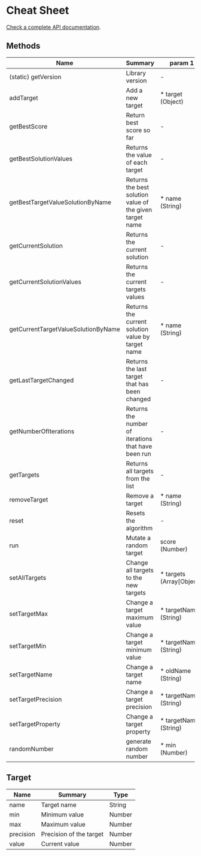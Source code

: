 # Cheat Sheet

[Check a complete API documentation](https://201flaviosilva-labs.github.io/HillClimbing.js/HillClimbing.html).

## Methods
| Name                                | Summary                                                  | param 1                   | param 2              | param 3                 | return        |
| ----------------------------------- | -------------------------------------------------------- | ------------------------- | -------------------- | ----------------------- | ------------- |
| (static) getVersion                 | Library version                                          | -                         | -                    | -                       | String        |
| addTarget                           | Add a new target                                         | * target (Object)         | -                    | -                       | -             |
| getBestScore                        | Return best score so far                                 | -                         | -                    | -                       | Number        |
| getBestSolutionValues               | Returns the value of each target                         | -                         | -                    | -                       | Array[Number] |
| getBestTargetValueSolutionByName    | Returns the best solution value of the given target name | * name (String)           | -                    | -                       | Number        |
| getCurrentSolution                  | Returns the current solution                             | -                         | -                    | -                       | Array[Object] |
| getCurrentSolutionValues            | Returns the current targets values                       | -                         | -                    | -                       | Array[Number] |
| getCurrentTargetValueSolutionByName | Returns the current solution value by target name        | * name (String)           | -                    | -                       | Number        |
| getLastTargetChanged                | Returns the last target that has been changed            | -                         | -                    | -                       | Object        |
| getNumberOfIterations               | Returns the number of iterations that have been run      | -                         | -                    | -                       | Number        |
| getTargets                          | Returns all targets from the list                        | -                         | -                    | -                       | Array[Object] |
| removeTarget                        | Remove a target                                          | * name (String)           | -                    | -                       | -             |
| reset                               | Resets the algorithm                                     | -                         | -                    | -                       | -             |
| run                                 | Mutate a random target                                   | score (Number)            | -                    | -                       | Array[Object] |
| setAllTargets                       | Change all targets to the new targets                    | * targets (Array[Object]) | -                    | -                       | -             |
| setTargetMax                        | Change a target maximum value                            | * targetName (String)     | * max (Number)       | -                       | -             |
| setTargetMin                        | Change a target minimum value                            | * targetName (String)     | * min (Number)       | -                       | -             |
| setTargetName                       | Change a target name                                     | * oldName (String)        | * newName (String)   | -                       | -             |
| setTargetPrecision                  | Change a target precision                                | * targetName (String)     | * precision (Number) | -                       | -             |
| setTargetProperty                   | Change a target property                                 | * targetName (String)     | * property (String)  | * value (String/Number) | -             |
| randomNumber                        | generate random number                                   | * min (Number)            | * max (Number)       | precision (Int)         | Number        |

## Target
| Name      | Summary                 | Type   |
| --------- | ----------------------- | ------ |
| name      | Target name             | String |
| min       | Minimum value           | Number |
| max       | Maximum value           | Number |
| precision | Precision of the target | Number |
| value     | Current value           | Number |
